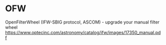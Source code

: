 # OFW
OpenFilterWheel (IFW-SBIG protocol, ASCOM) - upgrade your manual filter wheel
https://www.optecinc.com/astronomy/catalog/ifw/images/17350_manual.pdf
